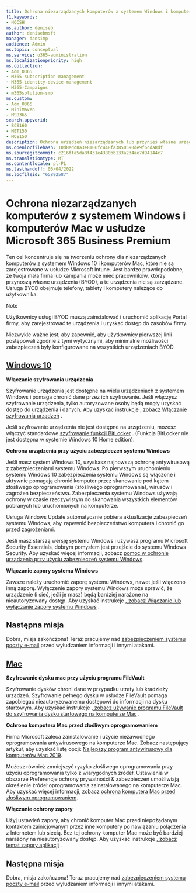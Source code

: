 ```yaml
---
title: Ochrona niezarządzanych komputerów z systemem Windows i komputerów Mac w usłudze Microsoft 365 Business Premium
f1.keywords:
- NOCSH
ms.author: deniseb
author: denisebmsft
manager: dansimp
audience: Admin
ms.topic: conceptual
ms.service: o365-administration
ms.localizationpriority: high
ms.collection:
- Adm_O365
- M365-subscription-management
- M365-identity-device-management
- M365-Campaigns
- m365solution-smb
ms.custom:
- Adm_O365
- MiniMaven
- MSB365
search.appverid:
- BCS160
- MET150
- MOE150
description: Ochrona urządzeń niezarządzanych lub przynieś własne urządzenia (BYOD) przed cyberatakami za pomocą platformy Microsoft 365 Business Premium. Jak skonfigurować cyberbezpieczeństwo dla komputerów z systemem Windows i komputerów Mac.
ms.openlocfilehash: 10d8edd8a3e8106fc448fa3850590de9f6cda8df
ms.sourcegitcommit: c216ffa5da8f431e4380bb133a234ae7d94144c7
ms.translationtype: MT
ms.contentlocale: pl-PL
ms.lasthandoff: 06/04/2022
ms.locfileid: "65892587"
---
```

# <a name="protect-unmanaged-windows-pcs-and-macs-in-microsoft-365-business-premium"></a>Ochrona niezarządzanych komputerów z systemem Windows i komputerów Mac w usłudze Microsoft 365 Business Premium

Ten cel koncentruje się na tworzeniu ochrony dla niezarządzanych komputerów z systemem Windows 10 i komputerów Mac, które nie są zarejestrowane w usłudze Microsoft Intune. Jest bardzo prawdopodobne, że twoja mała firma lub kampania może mieć pracowników, którzy przynoszą własne urządzenia (BYOD), a te urządzenia nie są zarządzane. Usługa BYOD obejmuje telefony, tablety i komputery należące do użytkownika.

>[!NOTE]
>Użytkownicy usługi BYOD muszą zainstalować i uruchomić aplikację Portal firmy, aby zarejestrować te urządzenia i uzyskać dostęp do zasobów firmy.

Niezwykle ważne jest, aby zapewnić, aby użytkownicy pierwszej linii postępowali zgodnie z tymi wytycznymi, aby minimalne możliwości zabezpieczeń były konfigurowane na wszystkich urządzeniach BYOD.

## <a name="windows-10"></a>[Windows 10](#tab/Windows10)

**Włączanie szyfrowania urządzenia**<p>
Szyfrowanie urządzenia jest dostępne na wielu urządzeniach z systemem Windows i pomaga chronić dane przez ich szyfrowanie. Jeśli włączysz szyfrowanie urządzenia, tylko autoryzowane osoby będą mogły uzyskać dostęp do urządzenia i danych. Aby uzyskać instrukcje [, zobacz Włączanie szyfrowania urządzeń](https://support.microsoft.com/help/4028713/windows-10-turn-on-device-encryption) .

 Jeśli szyfrowanie urządzenia nie jest dostępne na urządzeniu, możesz włączyć standardowe [szyfrowanie funkcji BitLocker](https://support.microsoft.com/help/4028713/windows-10-turn-on-device-encryption) . (Funkcja BitLocker nie jest dostępna w systemie Windows 10 Home edition). 

**Ochrona urządzenia przy użyciu zabezpieczeń systemu Windows**<p>
Jeśli masz system Windows 10, uzyskasz najnowszą ochronę antywirusową z zabezpieczeniami systemu Windows. Po pierwszym uruchomieniu systemu Windows 10 zabezpieczenia systemu Windows są włączone i aktywnie pomagają chronić komputer przez skanowanie pod kątem złośliwego oprogramowania (złośliwego oprogramowania), wirusów i zagrożeń bezpieczeństwa. Zabezpieczenia systemu Windows używają ochrony w czasie rzeczywistym do skanowania wszystkich elementów pobranych lub uruchomionych na komputerze.

Usługa Windows Update automatycznie pobiera aktualizacje zabezpieczeń systemu Windows, aby zapewnić bezpieczeństwo komputera i chronić go przed zagrożeniami.

Jeśli masz starszą wersję systemu Windows i używasz programu Microsoft Security Essentials, dobrym pomysłem jest przejście do systemu Windows Security. Aby uzyskać więcej informacji, zobacz [pomoc w ochronie urządzenia przy użyciu zabezpieczeń systemu Windows](https://support.microsoft.com/help/17464/windows-10-help-protect-my-device-with-windows-security).

**Włączanie zapory systemu Windows**<p>
Zawsze należy uruchomić zaporę systemu Windows, nawet jeśli włączono inną zaporę. Wyłączenie zapory systemu Windows może sprawić, że urządzenie (i sieć, jeśli je masz) będą bardziej narażone na nieautoryzowany dostęp. Aby uzyskać instrukcje [, zobacz Włączanie lub wyłączanie zapory systemu Windows](https://support.microsoft.com/help/4028544/windows-10-turn-windows-defender-firewall-on-or-off) .

## <a name="next-mission"></a>Następna misja

Dobra, misja zakończona! Teraz pracujemy nad [zabezpieczeniem systemu poczty e-mail](m365bp-protect-email-overview.md) przed wyłudzaniem informacji i innymi atakami.

## <a name="mac"></a>[Mac](#tab/Mac)

**Szyfrowanie dysku mac przy użyciu programu FileVault**<p>
Szyfrowanie dysków chroni dane w przypadku utraty lub kradzieży urządzeń. Szyfrowanie pełnego dysku w usłudze FileVault pomaga zapobiegać nieautoryzowanemu dostępowi do informacji na dysku startowym. Aby uzyskać instrukcje [, zobacz używanie programu FileVault do szyfrowania dysku startowego na komputerze Mac](https://support.apple.com/HT204837) .

**Ochrona komputera Mac przed złośliwym oprogramowaniem**<p>
Firma Microsoft zaleca zainstalowanie i użycie niezawodnego oprogramowania antywirusowego na komputerze Mac. Zobacz następujący artykuł, aby uzyskać listę opcji: [Najlepszy program antywirusowy dla komputerów Mac 2019](https://www.macworld.co.uk/feature/mac-software/mac-antivirus-3672182/).

Możesz również zmniejszyć ryzyko złośliwego oprogramowania przy użyciu oprogramowania tylko z wiarygodnych źródeł. Ustawienia w obszarze Preferencje ochrony prywatności & zabezpieczeń umożliwiają określenie źródeł oprogramowania zainstalowanego na komputerze Mac. Aby uzyskać więcej informacji, zobacz [ochrona komputera Mac przed złośliwym oprogramowaniem](https://support.apple.com/kb/PH25087).

**Włączanie ochrony zapory**<p>
Użyj ustawień zapory, aby chronić komputer Mac przed niepożądanym kontaktem zainicjowanym przez inne komputery po nawiązaniu połączenia z Internetem lub siecią. Bez tej ochrony komputer Mac może być bardziej narażony na nieautoryzowany dostęp. Aby uzyskać instrukcje [, zobacz temat zapory aplikacji](https://support.apple.com/HT201642) .

## <a name="next-mission"></a>Następna misja

Dobra, misja zakończona! Teraz pracujemy nad [zabezpieczeniem systemu poczty e-mail](m365bp-protect-email-overview.md) przed wyłudzaniem informacji i innymi atakami.